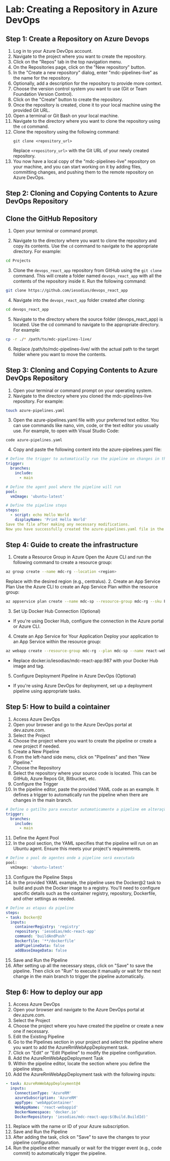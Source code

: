 # Lab: Creating a Repository in Azure DevOps

## Step 1: Create a Repository on Azure Devops

1. Log in to your Azure DevOps account.
2. Navigate to the project where you want to create the repository.
3. Click on the "Repos" tab in the top navigation menu.
4. On the Repositories page, click on the "New repository" button.
5. In the "Create a new repository" dialog, enter "mdc-pipelines-live" as the name for the repository.
6. Optionally, add a description for the repository to provide more context.
7. Choose the version control system you want to use (Git or Team Foundation Version Control).
8. Click on the "Create" button to create the repository.
9. Once the repository is created, clone it to your local machine using the provided Git URL.
10. Open a terminal or Git Bash on your local machine.
11. Navigate to the directory where you want to clone the repository using the `cd` command.
12. Clone the repository using the following command:
    ```
    git clone <repository_url>
    ```
    Replace `<repository_url>` with the Git URL of your newly created repository.
13. You now have a local copy of the "mdc-pipelines-live" repository on your machine, and you can start working on it by adding files, committing changes, and pushing them to the remote repository on Azure DevOps.

## Step 2: Cloning and Copying Contents to Azure DevOps Repository

## Clone the GitHub Repository

1. Open your terminal or command prompt.

2. Navigate to the directory where you want to clone the repository and copy its contents. Use the `cd` command to navigate to the appropriate directory. For example:
```bash
cd Projects
```
3. Clone the `devops_react_app` repository from GitHub using the `git clone` command. This will create a folder named `devops_react_app` with all the contents of the repository inside it. Run the following command:
```bash
git clone https://github.com/iesodias/devops_react_app
```
4. Navigate into the `devops_react_app` folder created after cloning:
```bash
cd devops_react_app
```
5. Navigate to the directory where the source folder (devops_react_app) is located. Use the cd command to navigate to the appropriate directory. For example:
```bash
cp -r ./* /path/to/mdc-pipelines-live/
```
6. Replace /path/to/mdc-pipelines-live/ with the actual path to the target folder where you want to move the contents.

## Step 3: Cloning and Copying Contents to Azure DevOps Repository

1. Open your terminal or command prompt on your operating system.
2. Navigate to the directory where you cloned the mdc-pipelines-live repository. For example:
```bash
touch azure-pipelines.yaml
```
3. Open the azure-pipelines.yaml file with your preferred text editor. You can use commands like nano, vim, code, or the text editor you usually use. For example, to open with Visual Studio Code:
```
code azure-pipelines.yaml
```
4. Copy and paste the following content into the azure-pipelines.yaml file:
```yaml
# Define the trigger to automatically run the pipeline on changes in the main branch
trigger:
  branches:
    include:
      - main

# Define the agent pool where the pipeline will run
pool:
  vmImage: 'ubuntu-latest'

# Define the pipeline steps
steps:
  - script: echo Hello World
    displayName: 'Print Hello World'
Save the file after making any necessary modifications.
Now you have successfully created the azure-pipelines.yaml file in the mdc-pipelines-live directory and set up a basic pipeline that will print "Hello World". You can continue to edit the azure-pipelines.yaml file to add more steps and customize the pipeline as needed for your project.
```
## Step 4: Guide to create the infrastructure 

1. Create a Resource Group in Azure
Open the Azure CLI and run the following command to create a resource group:
```bash
az group create --name mdc-rg --location <region>
```
Replace <region> with the desired region (e.g., centralus).
2. Create an App Service Plan
Use the Azure CLI to create an App Service Plan within the resource group:
```bash
az appservice plan create --name mdc-sp --resource-group mdc-rg --sku F1 --is-linux
```
3. Set Up Docker Hub Connection (Optional)
- If you're using Docker Hub, configure the connection in the Azure portal or Azure CLI.
4. Create an App Service for Your Application
Deploy your application to an App Service within the resource group:
```bash
az webapp create --resource-group mdc-rg --plan mdc-sp --name react-webappid --deployment-container-image-name docker.io/iesodias/mdc-react-app:987
```
- Replace docker.io/iesodias/mdc-react-app:987 with your Docker Hub image and tag.
5. Configure Deployment Pipeline in Azure DevOps (Optional)
- If you're using Azure DevOps for deployment, set up a deployment pipeline using appropriate tasks.

## Step 5: How to build a cointainer

1. Access Azure DevOps
2. Open your browser and go to the Azure DevOps portal at dev.azure.com.
3. Select the Project
4. Choose the project where you want to create the pipeline or create a new project if needed.
5. Create a New Pipeline
6. From the left-hand side menu, click on "Pipelines" and then "New Pipeline."
7. Choose the Repository
8. Select the repository where your source code is located. This can be GitHub, Azure Repos Git, Bitbucket, etc.
9. Configure the Trigger
10. In the pipeline editor, paste the provided YAML code as an example. It defines a trigger to automatically run the pipeline when there are changes in the main branch.
```yaml
# Define o gatilho para executar automaticamente a pipeline em alterações no branch principal
trigger:
  branches:
    include:
      - main
```
11. Define the Agent Pool
12. In the pool section, the YAML specifies that the pipeline will run on an Ubuntu agent. Ensure this meets your project's requirements.
```bash
# Define o pool de agentes onde a pipeline será executada
pool:
  vmImage: 'ubuntu-latest'
```
13. Configure the Pipeline Steps
14. In the provided YAML example, the pipeline uses the Docker@2 task to build and push the Docker image to a registry. You'll need to configure specific details such as the container registry, repository, Dockerfile, and other settings as needed.
```yaml
# Define as etapas da pipeline
steps:
- task: Docker@2
  inputs:
    containerRegistry: 'registry'
    repository: 'iesodias/mdc-react-app'
    command: 'buildAndPush'
    Dockerfile: '**/dockerfile'
    addPipelineData: false
    addBaseImageData: false
```
15. Save and Run the Pipeline
16. After setting up all the necessary steps, click on "Save" to save the pipeline. Then click on "Run" to execute it manually or wait for the next change in the main branch to trigger the pipeline automatically.

## Step 6: How to deploy our app

1. Access Azure DevOps
2. Open your browser and navigate to the Azure DevOps portal at dev.azure.com.
3. Select the Project
4. Choose the project where you have created the pipeline or create a new one if necessary.
5. Edit the Existing Pipeline
6. Go to the Pipelines section in your project and select the pipeline where you want to add the AzureRmWebAppDeployment task.
7. Click on "Edit" or "Edit Pipeline" to modify the pipeline configuration.
8. Add the AzureRmWebAppDeployment Task
9. Within the pipeline editor, locate the section where you define the pipeline steps.
10. Add the AzureRmWebAppDeployment task with the following inputs:

```yaml
- task: AzureRmWebAppDeployment@4
  inputs:
    ConnectionType: 'AzureRM'
    azureSubscription: 'AzureRM'
    appType: 'webAppContainer'
    WebAppName: 'react-webappid'
    DockerNamespace: 'docker.io'
    DockerRepository: 'iesodias/mdc-react-app:$(Build.BuildId)'
```

11. Replace <YourAzureSubscription> with the name or ID of your Azure subscription.
12. Save and Run the Pipeline
13. After adding the task, click on "Save" to save the changes to your pipeline configuration.
14. Run the pipeline either manually or wait for the trigger event (e.g., code commit) to automatically trigger the pipeline.

